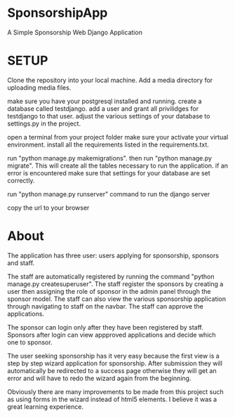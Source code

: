 # SponsorshipApp
A Simple Sponsorship Web Django Application

# SETUP
Clone the repository into your local machine.
Add a media directory for uploading media files.

make sure you have your postgresql installed and running.
create a database called testdjango.
add a user and grant all privilidges for testdjango to that user.
adjust the various settings of your database to settings.py in the project.

open a terminal from your project folder
make sure your activate your virtual environment.
install all the requirements listed in the requirements.txt.

run "python manage.py makemigrations".
then run "python manage.py migrate". This will create all the tables necessary to run the application.
if an error is encountered make sure that settings for your database are set correctly.

run "python manage.py runserver" command to run the django server

copy the url to your browser

# About
The application has three user: users applying for sponsorship, sponsors and staff.

The staff are automatically registered by running the command "python manage.py createsuperuser".
The staff register the sponsors by creating a user then assigning the role of sponsor in the admin panel
through the sponsor model. The staff can also view the various sponsorship application through navigating to staff on the navbar. The staff can approve the applications.

The sponsor can login only after they have been registered by staff. Sponsors after login can view appproved applications and decide which one to sponsor.

The user seeking sponsorship has it very easy because the first view is a step by step wizard application for 
sponsorship. After submission they will automatically be redirected to a success page otherwise they will get an error 
and will have to redo the wizard again from the beginning.

Obviously there are many improvements to be made from this project such as using forms in the wizard instead of html5 elements. I believe it was a great learning experience. 
